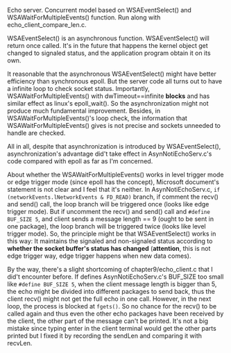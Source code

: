 Echo server. Concurrent model based on WSAEventSelect() and WSAWaitForMultipleEvents() function. Run along with echo_client_compare_len.c.

WSAEventSelect() is an asynchronous function. WSAEventSelect() will return once called. It's in the future that happens the kernel object get changed to signaled status, and the application program obtain it on its own.

It reasonable that the asynchronous WSAEventSelect() might have better efficiency than synchronous epoll. But the server code all turns out to have a infinite loop to check socket status. Importantly, WSAWaitForMultipleEvents() with dwTimeout==infinite **blocks** and has similar effect as linux's epoll_wait(). So the asynchronization might not produce much fundamental improvement. Besides, in WSAWaitForMultipleEvents()'s loop check, the information that WSAWaitForMultipleEvents() gives is not precise and sockets unneeded to handle are checked.

All in all, despite that asynchronization is introduced by WSAEventSelect(), asynchronization's advantage did't take effect in AsynNotiEchoServ.c's code compared with epoll as far as I'm concerned.

About whether the WSAWaitForMultipleEvents() works in level trigger mode or edge trigger mode (since epoll has the concept), Microsoft document's statement is not clear and I feel that it's neither. In AsynNotiEchoServ.c, `if (networkEvents.lNetworkEvents & FD_READ)` branch, if comment the recv() and send() call, the loop branch will be triggered once (looks like edge trigger mode). But if uncomment the recv() and send() call and `#define BUF_SIZE 5`, and client sends a message length == 9 (ought to be sent in one package), the loop branch will be triggered twice (looks like level trigger mode). So, the principle might be that WSAEventSelect() works in this way: It maintains the signaled and non-signaled status according to **whether the socket buffer's status has changed** (**attention**, this is not edge trigger way, edge trigger happens when new data comes).

By the way, there's a slight shortcoming of chapter9/echo_client.c that I did't encounter before. If defines AsynNotiEchoServ.c's BUF_SIZE too small like `#define BUF_SIZE 5`, when the client message length is bigger than 5, the echo might be divided into different packages to send back, thus the client recv() might not get the full echo in one call. However, in the next loop, the process is blocked at `fgets()`. So no chance for the recv() to be called again and thus even the other echo packages have been received by the client, the other part of the message can't be printed. It's not a big mistake since typing enter in the client terminal would get the other parts printed but I fixed it by recording the sendLen and comparing it with recvLen.